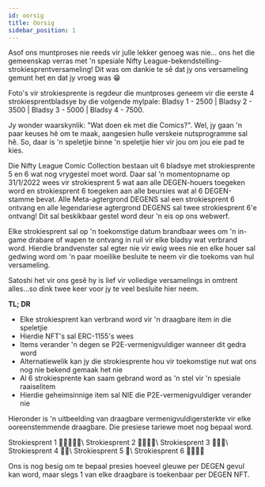 ```yaml
---
id: oorsig
title: Oorsig
sidebar_position: 1
---
```


Asof ons muntproses nie reeds vir julle lekker genoeg was nie... ons het die gemeenskap verras met 'n spesiale Nifty League-bekendstelling-strokiesprentversameling! Dit was om dankie te sê dat jy ons versameling gemunt het en dat jy vroeg was 😁

Foto's vir strokiesprente is regdeur die muntproses geneem vir die eerste 4 strokiesprentbladsye by die volgende mylpale: Bladsy 1 - 2500 | Bladsy 2 - 3500 | Bladsy 3 - 5000 | Bladsy 4 - 7500.

Jy wonder waarskynlik: "Wat doen ek met die Comics?". Wel, jy gaan 'n paar keuses hê om te maak, aangesien hulle verskeie nutsprogramme sal hê. So, daar is 'n speletjie binne 'n speletjie hier vir jou om jou eie pad te kies.

Die Nifty League Comic Collection bestaan uit 6 bladsye met strokiesprente 5 en 6 wat nog vrygestel moet word. Daar sal 'n momentopname op 31/1/2022 wees vir strokiesprent 5 wat aan alle DEGEN-houers toegeken word en strokiesprent 6 toegeken aan alle beursies wat al 6 DEGEN-stamme bevat. Alle Meta-agtergrond DEGENS sal een strokiesprent 6 ontvang en alle legendariese agtergrond DEGENS sal twee strokiesprent 6'e ontvang! Dit sal beskikbaar gestel word deur 'n eis op ons webwerf.

Elke strokiesprent sal op 'n toekomstige datum brandbaar wees om 'n in-game drabare of wapen te ontvang in ruil vir elke bladsy wat verbrand word. Hierdie brandvenster sal egter nie vir ewig wees nie en elke houer sal gedwing word om 'n paar moeilike besluite te neem vir die toekoms van hul versameling.

Satoshi het vir ons gesê hy is lief vir volledige versamelings in omtrent alles…so dink twee keer voor jy te veel besluite hier neem.

**TL; DR**

- Elke strokiesprent kan verbrand word vir 'n draagbare item in die speletjie
- Hierdie NFT's sal ERC-1155's wees
- Items verander 'n degen se P2E-vermenigvuldiger wanneer dit gedra word
- Alternatiewelik kan jy die strokiesprente hou vir toekomstige nut wat ons nog nie bekend gemaak het nie
- Al 6 strokiesprente kan saam gebrand word as 'n stel vir 'n spesiale raaiselitem
- Hierdie geheimsinnige item sal NIE die P2E-vermenigvuldiger verander nie

Hieronder is 'n uitbeelding van draagbare vermenigvuldigersterkte vir elke ooreenstemmende draagbare. Die presiese tariewe moet nog bepaal word.

Strokiesprent 1 💪💪💪💪💪\ Strokiesprent 2 💪💪💪💪\ Strokiesprent 3 💪💪💪\ Strokiesprent 4 💪💪\ Strokiesprent 5 💪\ Strokiesprent 6 💪💪💪💪


Ons is nog besig om te bepaal presies hoeveel gleuwe per DEGEN gevul kan word, maar slegs 1 van elke draagbare is toekenbaar per DEGEN NFT. 
